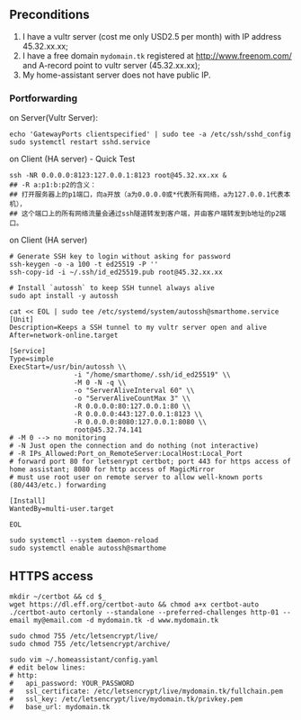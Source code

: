 ## Preconditions  
1. I have a vultr server (cost me only USD2.5 per month) with IP address 45.32.xx.xx;  
2. I have a free domain `mydomain.tk` registered at http://www.freenom.com/ and A-record point to vultr server (45.32.xx.xx);  
3. My home-assistant server does not have public IP.  

### Portforwarding
on Server(Vultr Server): 
```
echo 'GatewayPorts clientspecified' | sudo tee -a /etc/ssh/sshd_config
sudo systemctl restart sshd.service
```

on Client (HA server) - Quick Test
```
ssh -NR 0.0.0.0:8123:127.0.0.1:8123 root@45.32.xx.xx &
## -R a:p1:b:p2的含义：
## 打开服务器上的p1端口，向a开放（a为0.0.0.0或*代表所有网络，a为127.0.0.1代表本机），
## 这个端口上的所有网络流量会通过ssh隧道转发到客户端，并由客户端转发到b地址的p2端口。
```

on Client (HA server)
```
# Generate SSH key to login without asking for password
ssh-keygen -o -a 100 -t ed25519 -P ''
ssh-copy-id -i ~/.ssh/id_ed25519.pub root@45.32.xx.xx

# Install `autossh` to keep SSH tunnel always alive
sudo apt install -y autossh

cat << EOL | sudo tee /etc/systemd/system/autossh@smarthome.service
[Unit]
Description=Keeps a SSH tunnel to my vultr server open and alive
After=network-online.target

[Service]
Type=simple
ExecStart=/usr/bin/autossh \\
                -i "/home/smarthome/.ssh/id_ed25519" \\
                -M 0 -N -q \\
                -o "ServerAliveInterval 60" \\
                -o "ServerAliveCountMax 3" \\
                -R 0.0.0.0:80:127.0.0.1:80 \\
                -R 0.0.0.0:443:127.0.0.1:8123 \\
                -R 0.0.0.0:8080:127.0.0.1:8080 \\
                root@45.32.74.141
# -M 0 --> no monitoring
# -N Just open the connection and do nothing (not interactive)
# -R IPs_Allowed:Port_on_RemoteServer:LocalHost:Local_Port
# forward port 80 for letsenrypt certbot; port 443 for https access of home assistant; 8080 for http access of MagicMirror
# must use root user on remote server to allow well-known ports (80/443/etc.) forwarding

[Install]
WantedBy=multi-user.target

EOL

sudo systemctl --system daemon-reload
sudo systemctl enable autossh@smarthome
```

## HTTPS access
```
mkdir ~/certbot && cd $_
wget https://dl.eff.org/certbot-auto && chmod a+x certbot-auto
./certbot-auto certonly --standalone --preferred-challenges http-01 --email my@email.com -d mydomain.tk -d www.mydomain.tk

sudo chmod 755 /etc/letsencrypt/live/
sudo chmod 755 /etc/letsencrypt/archive/

sudo vim ~/.homeassistant/config.yaml
# edit below lines: 
# http:
#   api_password: YOUR_PASSWORD
#   ssl_certificate: /etc/letsencrypt/live/mydomain.tk/fullchain.pem
#   ssl_key: /etc/letsencrypt/live/mydomain.tk/privkey.pem
#   base_url: mydomain.tk

```
